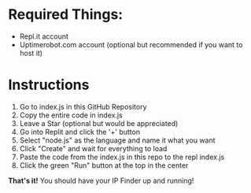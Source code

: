 # Required Things:
- Repl.it account
- Uptimerobot.com account (optional but recommended if you want to host it)

# Instructions

1. Go to index.js in this GitHub Repository
2. Copy the entire code in index.js
3. Leave a Star (optional but would be appreciated)
4. Go into Replit and click the '+' button
5. Select "node.js" as the language and name it what you want
7. Click "Create" and wait for everything to load
8. Paste the code from the index.js in this repo to the repl index.js
9. Click the green "Run" button at the top in the center

**That's it!** You should have your IP Finder up and running!


